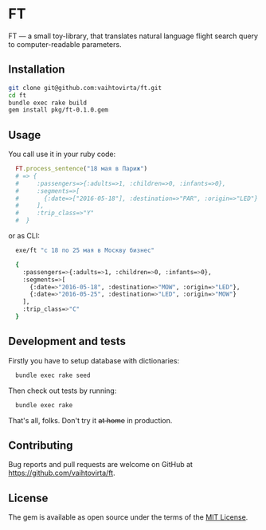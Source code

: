 # FT

FT — a small toy-library, that translates natural language flight search query to computer-readable parameters.

## Installation

```bash
git clone git@github.com:vaihtovirta/ft.git
cd ft
bundle exec rake build
gem install pkg/ft-0.1.0.gem
```

## Usage

You call use it in your ruby code:

```ruby
  FT.process_sentence("18 мая в Париж")
  # => {
  #     :passengers=>{:adults=>1, :children=>0, :infants=>0},
  #     :segments=>[
  #       {:date=>["2016-05-18"], :destination=>"PAR", :origin=>"LED"}
  #     ],
  #     :trip_class=>"Y"
  #  }
```

or as CLI:
```bash
  exe/ft "с 18 по 25 мая в Москву бизнес"

  {
    :passengers=>{:adults=>1, :children=>0, :infants=>0},
    :segments=>[
      {:date=>"2016-05-18", :destination=>"MOW", :origin=>"LED"},
      {:date=>"2016-05-25", :destination=>"LED", :origin=>"MOW"}
    ],
    :trip_class=>"С"
  }
```

## Development and tests
Firstly you have to setup database with dictionaries:

```bash
  bundle exec rake seed
```

Then check out tests by running:

```bash
  bundle exec rake
```

That's all, folks. Don't try it ~~at home~~ in production.

## Contributing

Bug reports and pull requests are welcome on GitHub at https://github.com/vaihtovirta/ft.


## License

The gem is available as open source under the terms of the [MIT License](http://opensource.org/licenses/MIT).
